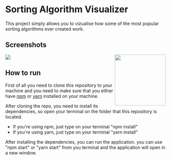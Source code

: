# Sorting Algorithm Visualizer

This project simply allows you to vizualise how some of the most popular sorting algorithms ever created work.

## Screenshots

<img width="160" align="right" src="https://github.com/NicolasPCouts/sortingvisualizer/blob/master/Screenshots/ScreenRecorderProject1.gif">

![](Screenshots/ScreenRecorderProject1.gif)

## How to run

First of all you need to clone this repository to your machine and you need to make sure that you either have [npm](https://www.npmjs.com/get-npm) or [yarn](https://yarnpkg.com/en/) installed on your machine.

After cloning the repo, you need to install its dependencies, so open your terminal on the folder that this repository is located.
* If you're using npm, just type on your terminal "npm install"
* If you're using yarn, just type on your terminal "yarn install"

After installing the dependencies, you can run the application. you can use "npm start" or "yarn start" from you terminal and the application will open in a new window.
